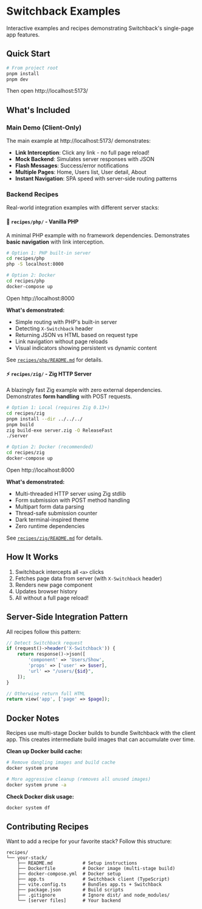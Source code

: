 # Switchback Examples

Interactive examples and recipes demonstrating Switchback's single-page app features.

## Quick Start

```bash
# From project root
pnpm install
pnpm dev
```

Then open http://localhost:5173/

## What's Included

### Main Demo (Client-Only)

The main example at http://localhost:5173/ demonstrates:

- **Link Interception**: Click any link - no full page reload!
- **Mock Backend**: Simulates server responses with JSON
- **Flash Messages**: Success/error notifications
- **Multiple Pages**: Home, Users list, User detail, About
- **Instant Navigation**: SPA speed with server-side routing patterns

### Backend Recipes

Real-world integration examples with different server stacks:

#### 📁 `recipes/php/` - Vanilla PHP

A minimal PHP example with no framework dependencies. Demonstrates **basic navigation** with link interception.

```bash
# Option 1: PHP built-in server
cd recipes/php
php -S localhost:8000

# Option 2: Docker
cd recipes/php
docker-compose up
```

Open http://localhost:8000

**What's demonstrated:**
- Simple routing with PHP's built-in server
- Detecting `X-Switchback` header
- Returning JSON vs HTML based on request type
- Link navigation without page reloads
- Visual indicators showing persistent vs dynamic content

See [`recipes/php/README.md`](recipes/php/README.md) for details.

#### ⚡ `recipes/zig/` - Zig HTTP Server

A blazingly fast Zig example with zero external dependencies. Demonstrates **form handling** with POST requests.

```bash
# Option 1: Local (requires Zig 0.13+)
cd recipes/zig
pnpm install --dir ../../../
pnpm build
zig build-exe server.zig -O ReleaseFast
./server

# Option 2: Docker (recommended)
cd recipes/zig
docker-compose up
```

Open http://localhost:8000

**What's demonstrated:**
- Multi-threaded HTTP server using Zig stdlib
- Form submission with POST method handling
- Multipart form data parsing
- Thread-safe submission counter
- Dark terminal-inspired theme
- Zero runtime dependencies

See [`recipes/zig/README.md`](recipes/zig/README.md) for details.

## How It Works

1. Switchback intercepts all `<a>` clicks
2. Fetches page data from server (with `X-Switchback` header)
3. Renders new page component
4. Updates browser history
5. All without a full page reload!

## Server-Side Integration Pattern

All recipes follow this pattern:

```php
// Detect Switchback request
if (request()->header('X-Switchback')) {
    return response()->json([
        'component' => 'Users/Show',
        'props' => ['user' => $user],
        'url' => "/users/{$id}",
    ]);
}

// Otherwise return full HTML
return view('app', ['page' => $page]);
```

## Docker Notes

Recipes use multi-stage Docker builds to bundle Switchback with the client app. This creates intermediate build images that can accumulate over time.

**Clean up Docker build cache:**
```bash
# Remove dangling images and build cache
docker system prune

# More aggressive cleanup (removes all unused images)
docker system prune -a
```

**Check Docker disk usage:**
```bash
docker system df
```

## Contributing Recipes

Want to add a recipe for your favorite stack? Follow this structure:

```
recipes/
└── your-stack/
    ├── README.md           # Setup instructions
    ├── Dockerfile          # Docker image (multi-stage build)
    ├── docker-compose.yml  # Docker setup
    ├── app.ts              # Switchback client (TypeScript)
    ├── vite.config.ts      # Bundles app.ts + Switchback
    ├── package.json        # Build scripts
    ├── .gitignore          # Ignore dist/ and node_modules/
    └── [server files]      # Your backend
```
